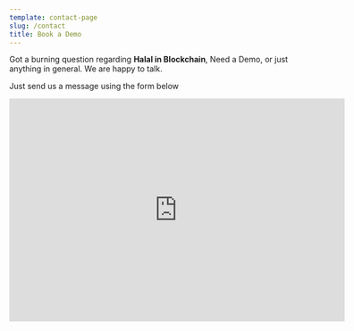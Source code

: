```yaml
---
template: contact-page
slug: /contact
title: Book a Demo
---
```


Got a burning question regarding **Halal in Blockchain**, Need a Demo, or just anything in general. We are happy to talk.

Just send us a message using the form below 

<iframe src="https://wgwwuk3f50y.typeform.com/to/oMxHQm5k" name="BookADemo" width="600px" height="400px" style="border: hidden #000000;"></iframe>
